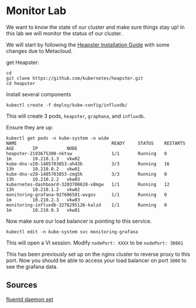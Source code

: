 # Monitor Lab

We want to know the state of our cluster and make sure things stay up!  In this lab we will monitor the status of our cluster. 

We will start by following the [Heapster Installation Guide](https://github.com/kubernetes/heapster/blob/master/docs/influxdb.md) with some changes due to Metacloud. 

get Heapster: 


```
cd 
git clone https://github.com/kubernetes/heapster.git
cd heapster
```
Install several components

```
kubectl create -f deploy/kube-config/influxdb/
```

This will create 3 pods, ```heapster```, ```graphana```, and ```influxdb```.  

Ensure they are up: 

```
kubectl get pods -n kube-system -o wide
NAME                                    READY     STATUS    RESTARTS   AGE       IP           NODE
heapster-2193675300-nktsw               1/1       Running   0          1m        10.210.1.3   vkw02
kube-dns-v20-1485703853-ah43b           3/3       Running   16         13h       10.210.0.2   vkw01
kube-dns-v20-1485703853-zmg5k           3/3       Running   0          13h       10.210.2.2   vkw03
kubernetes-dashboard-3203700628-x8mgw   1/1       Running   12         13h       10.210.1.2   vkw02
monitoring-grafana-927606581-wvgos      1/1       Running   0          1m        10.210.2.3   vkw03
monitoring-influxdb-3276295126-kalzd    1/1       Running   0          1m        10.210.0.3   vkw01
```

Now make sure our load balancer is pointing to this service. 

```
kubectl edit -n kube-system svc monitoring-grafana
```
This will open a VI session.  Modify ```nodePort: XXXX``` to be ```nodePort: 30861```

This has been previously set up on the nginx cluster to reverse proxy to this port.  Now you should be able to access your load balancer on port ```3000``` to see the grafana data. 


## Sources

[fluentd daemon set](https://gist.github.com/colemickens/68cc04a19ed834c3f038cba0959e9e40)

